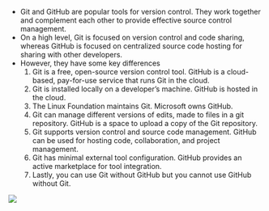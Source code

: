 * Git and GitHub are popular tools for version control. They work together and complement each other to provide effective source control management.
* On a high level, Git is focused on version control and code sharing, whereas GitHub is focused on centralized source code hosting for sharing with other developers.
* However, they have some key differences
  1. Git is a free, open-source version control tool. GitHub is a cloud-based, pay-for-use service that runs Git in the cloud.
  1. Git is installed locally on a developer’s machine. GitHub is hosted in the cloud.
  1. The Linux Foundation maintains Git. Microsoft owns GitHub.
  1. Git can manage different versions of edits, made to files in a git repository. GitHub is a space to upload a copy of the Git repository.
  1. Git supports version control and source code management. GitHub can be used for hosting code, collaboration, and project management.
  1. Git has minimal external tool configuration. GitHub provides an active marketplace for tool integration.
  1. Lastly, you can use Git without GitHub but you cannot use GitHub without Git.

<img src="https://substack-post-media.s3.amazonaws.com/public/images/1112c07d-db40-484e-917b-0071ed7cf354_1280x1532.gif">
